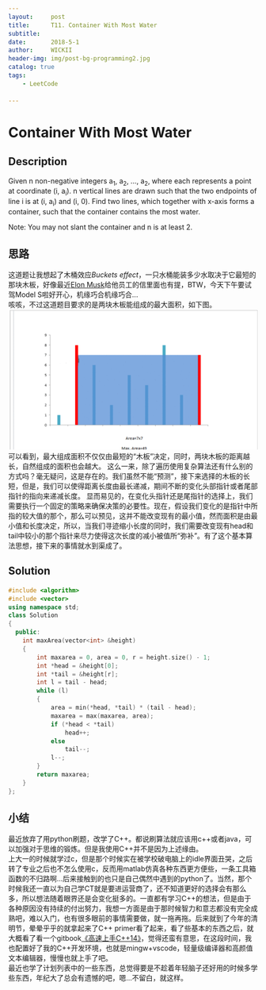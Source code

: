 ```yaml
---
layout:     post
title:      T11. Container With Most Water
subtitle:   
date:       2018-5-1
author:     WICKII
header-img: img/post-bg-programming2.jpg
catalog: true
tags:
    - LeetCode 
    
---
```

# Container With Most Water

## Description 

Given n non-negative integers a<sub>1</sub>, a<sub>2</sub>, ..., a<sub>2</sub>, where each represents a point at coordinate (i, a<sub>i</sub>). n vertical lines are drawn such that the two endpoints of line i is at (i, a<sub>i</sub>) and (i, 0). Find two lines, which together with x-axis forms a container, such that the container contains the most water.

Note: You may not slant the container and n is at least 2.




## 思路
这道题让我想起了木桶效应*Buckets effect*，一只水桶能装多少水取决于它最短的那块木板，好像最近[Elon Musk](https://twitter.com/elonmusk)给他员工的信里面也有提，BTW，今天下午要试驾Model S啦好开心，机缘巧合机缘巧合...  
咳咳，不过这道题目要求的是两块木板能组成的最大面积，如下图。
![bucket container](https://github.com/WICKII/WICKII.github.io/blob/master/img/bucket%20effect.png?raw=true)
可以看到，最大组成面积不仅仅由最短的“木板”决定，同时，两块木板的距离越长，自然组成的面积也会越大。
这么一来，除了遍历使用复杂算法还有什么别的方式吗？毫无疑问，这是存在的。我们虽然不能“预测”，接下来选择的木板的长短，但是，我们可以使得距离长度由最长递减，期间不断的变化头部指针或者尾部指针的指向来递减长度。
显而易见的，在变化头指针还是尾指针的选择上，我们需要执行一个固定的策略来确保决策的必要性。现在，假设我们变化的是指针中所指的较大值的那个，那么可以预见，这并不能改变现有的最小值，然而面积是由最小值和长度决定，所以，当我们寻迹缩小长度的同时，我们需要改变现有head和tail中较小的那个指针来尽力使得这次长度的减小被值所“弥补”。有了这个基本算法思想，接下来的事情就水到渠成了。
## Solution

```cpp
#include <algorithm>  
#include <vector>  
using namespace std;  
class Solution
{
  public:
    int maxArea(vector<int> &height)
    {
        int maxarea = 0, area = 0, r = height.size() - 1;
        int *head = &height[0];
        int *tail = &height[r];
        int l = tail - head;
        while (l)
        {
            area = min(*head, *tail) * (tail - head);
            maxarea = max(maxarea, area);
            if (*head < *tail)
                head++;
            else
                tail--;
            l--;
        }
        return maxarea;
    }
};
```
## 小结
最近放弃了用python刷题，改学了C++。都说刷算法就应该用c++或者java，可以加强对于思维的锻炼。但是我使用C++并不是因为上述缘由。  
上大一的时候就学过c，但是那个时候实在被学校破电脑上的idle界面丑哭，之后转了专业之后也不怎么使用c，反而用matlab仿真各种东西更方便些，一条工具箱函数的不归路啊...后来接触到的也只是自己偶然中遇到的python了。当然，那个时候我还一直以为自己学CT就是要进运营商了，还不知道更好的选择会有那么多，所以想法随着眼界还是会变化挺多的。一直都有学习C++的想法，但是由于各种原因没有持续的付出努力，我想一方面是由于那时候智力和意志都没有完全成熟吧，难以入门，也有很多眼前的事情需要做，就一拖再拖。后来就到了今年的清明节，晕晕乎乎的就拿起来了C++ primer看了起来，看了些基本的东西之后，就大概看了看一个gitbook[《高速上手C++14》](https://legacy.gitbook.com/book/changkun/cpp1x-tutorial/details)，觉得还蛮有意思，在这段时间，我也配置好了我的C++开发环境，也就是mingw+vscode，轻量级编译器和高颜值文本编辑器，慢慢也就上手了吧。  
最近也学了计划列表中的一些东西，总觉得要是不趁着年轻脑子还好用的时候多学些东西，年纪大了总会有遗憾的吧，嗯...不留白，就这样。